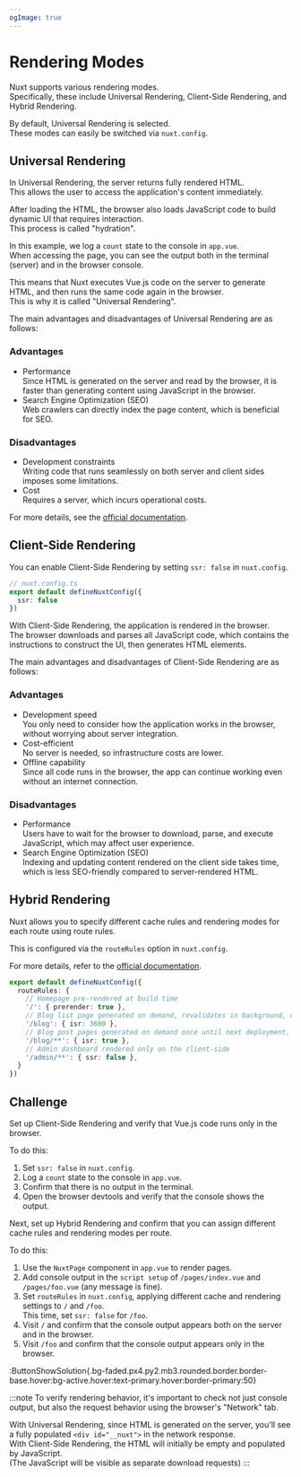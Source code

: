 ```yaml
---
ogImage: true
---
```


# Rendering Modes

Nuxt supports various rendering modes.\
Specifically, these include Universal Rendering, Client-Side Rendering, and Hybrid Rendering.

By default, Universal Rendering is selected.\
These modes can easily be switched via `nuxt.config`.

## Universal Rendering

In Universal Rendering, the server returns fully rendered HTML.\
This allows the user to access the application's content immediately.

After loading the HTML, the browser also loads JavaScript code to build dynamic UI that requires interaction.\
This process is called "hydration".

In this example, we log a `count` state to the console in `app.vue`.\
When accessing the page, you can see the output both in the terminal (server) and in the browser console.

This means that Nuxt executes Vue.js code on the server to generate HTML, and then runs the same code again in the browser.\
This is why it is called "Universal Rendering".

The main advantages and disadvantages of Universal Rendering are as follows:

### Advantages

- Performance\
  Since HTML is generated on the server and read by the browser, it is faster than generating content using JavaScript in the browser.
- Search Engine Optimization (SEO)\
  Web crawlers can directly index the page content, which is beneficial for SEO.

### Disadvantages

- Development constraints\
  Writing code that runs seamlessly on both server and client sides imposes some limitations.
- Cost\
  Requires a server, which incurs operational costs.

For more details, see the [official documentation](https://nuxt.com/docs/guide/concepts/rendering#universal-rendering).

## Client-Side Rendering

You can enable Client-Side Rendering by setting `ssr: false` in `nuxt.config`.

```ts
// nuxt.config.ts
export default defineNuxtConfig({
  ssr: false
})
```

With Client-Side Rendering, the application is rendered in the browser.\
The browser downloads and parses all JavaScript code, which contains the instructions to construct the UI, then generates HTML elements.

The main advantages and disadvantages of Client-Side Rendering are as follows:

### Advantages

- Development speed\
  You only need to consider how the application works in the browser, without worrying about server integration.
- Cost-efficient\
  No server is needed, so infrastructure costs are lower.
- Offline capability\
  Since all code runs in the browser, the app can continue working even without an internet connection.

### Disadvantages

- Performance\
  Users have to wait for the browser to download, parse, and execute JavaScript, which may affect user experience.
- Search Engine Optimization (SEO)\
  Indexing and updating content rendered on the client side takes time, which is less SEO-friendly compared to server-rendered HTML.

## Hybrid Rendering

Nuxt allows you to specify different cache rules and rendering modes for each route using route rules.

This is configured via the `routeRules` option in `nuxt.config`.

For more details, refer to the [official documentation](https://nuxt.com/docs/guide/concepts/rendering#hybrid-rendering).

```ts
export default defineNuxtConfig({
  routeRules: {
    // Homepage pre-rendered at build time
    '/': { prerender: true },
    // Blog list page generated on demand, revalidates in background, cached on CDN for 1 hour (3600 seconds)
    '/blog': { isr: 3600 },
    // Blog post pages generated on demand once until next deployment, cached on CDN
    '/blog/**': { isr: true },
    // Admin dashboard rendered only on the client-side
    '/admin/**': { ssr: false },
  }
})
```

## Challenge

Set up Client-Side Rendering and verify that Vue.js code runs only in the browser.

To do this:

1. Set `ssr: false` in `nuxt.config`.
2. Log a `count` state to the console in `app.vue`.
3. Confirm that there is no output in the terminal.
4. Open the browser devtools and verify that the console shows the output.

Next, set up Hybrid Rendering and confirm that you can assign different cache rules and rendering modes per route.

To do this:

1. Use the `NuxtPage` component in `app.vue` to render pages.
2. Add console output in the `script setup` of `/pages/index.vue` and `/pages/foo.vue` (any message is fine).
3. Set `routeRules` in `nuxt.config`, applying different cache and rendering settings to `/` and `/foo`.\
   This time, set `ssr: false` for `/foo`.
4. Visit `/` and confirm that the console output appears both on the server and in the browser.
5. Visit `/foo` and confirm that the console output appears only in the browser.

:ButtonShowSolution{.bg-faded.px4.py2.mb3.rounded.border.border-base.hover:bg-active.hover:text-primary.hover:border-primary:50}

:::note
To verify rendering behavior, it's important to check not just console output, but also the request behavior using the browser's "Network" tab.

With Universal Rendering, since HTML is generated on the server, you'll see a fully populated `<div id="__nuxt">` in the network response.\
With Client-Side Rendering, the HTML will initially be empty and populated by JavaScript.\
(The JavaScript will be visible as separate download requests)
:::
